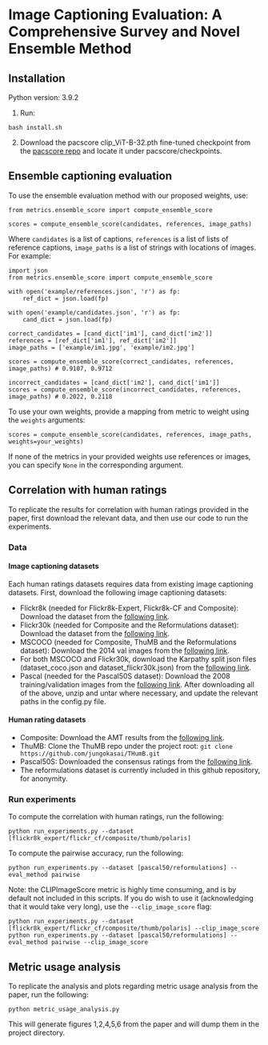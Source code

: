 # Image Captioning Evaluation: A Comprehensive Survey and Novel Ensemble Method

## Installation
Python version: 3.9.2

1. Run:
```
bash install.sh
```

2. Download the pacscore clip_ViT-B-32.pth fine-tuned checkpoint from the [pacscore repo](https://github.com/aimagelab/pacscore) and locate it under pacscore/checkpoints.

## Ensemble captioning evaluation
To use the ensemble evaluation method with our proposed weights, use:
```
from metrics.ensemble_score import compute_ensemble_score

scores = compute_ensemble_score(candidates, references, image_paths)
```
Where `candidates` is a list of captions, `references` is a list of lists of reference captions, `image_paths` is a list of strings with locations of images. For example:
```
import json
from metrics.ensemble_score import compute_ensemble_score

with open('example/references.json', 'r') as fp:
    ref_dict = json.load(fp)

with open('example/candidates.json', 'r') as fp:
    cand_dict = json.load(fp)

correct_candidates = [cand_dict['im1'], cand_dict['im2']]
references = [ref_dict['im1'], ref_dict['im2']]
image_paths = ['example/im1.jpg', 'example/im2.jpg']

scores = compute_ensemble_score(correct_candidates, references, image_paths) # 0.9107, 0.9712

incorrect_candidates = [cand_dict['im2'], cand_dict['im1']]
scores = compute_ensemble_score(incorrect_candidates, references, image_paths) # 0.2022, 0.2118
```
To use your own weights, provide a mapping from metric to weight using the `weights` arguments:
```
scores = compute_ensemble_score(candidates, references, image_paths, weights=your_weights)
```
If none of the metrics in your provided weights use references or images, you can specify `None` in the corresponding argument.

## Correlation with human ratings
To replicate the results for correlation with human ratings provided in the paper, first download the relevant data, and then use our code to run the experiments.

### Data
#### Image captioning datasets
Each human ratings datasets requires data from existing image captioning datasets. First, download the following image captioning datasets:
- Flickr8k (needed for Flickr8k-Expert, Flickr8k-CF and Composite): Download the dataset from the [following link](https://www.kaggle.com/datasets/sayanf/flickr8k).
- Flickr30k (needed for Composite and the Reformulations dataset): Download the dataset from the [following link](https://www.kaggle.com/datasets/hsankesara/flickr-image-dataset).
- MSCOCO (needed for Composite, ThuMB and the Reformulations dataset): Download the 2014 val images from the [following link](https://cocodataset.org/#download).
- For both MSCOCO and Flickr30k, download the Karpathy split json files (dataset_coco.json and dataset_flickr30k.json) from the [following link](https://www.kaggle.com/datasets/shtvkumar/karpathy-splits).
- Pascal (needed for the Pascal50S dataset): Download the 2008 training/validation images from the [following link](http://host.robots.ox.ac.uk/pascal/VOC/voc2008/index.html#devkit).
After downloading all of the above, unzip and untar where necessary, and update the relevant paths in the config.py file.
#### Human rating datasets
- Composite: Download the AMT results from the [following link](https://imagesdg.wordpress.com/image-to-scene-description-graph/).
- ThuMB: Clone the ThuMB repo under the project root: `git clone https://github.com/jungokasai/THumB.git`
- Pascal50S: Downloaded the consensus ratings from the [following link](https://vrama91.github.io/cider/).
- The reformulations dataset is currently included in this github repository, for anonymity.

### Run experiments
To compute the correlation with human ratings, run the following:
```
python run_experiments.py --dataset [flickr8k_expert/flickr_cf/composite/thumb/polaris]
```
To compute the pairwise accuracy, run the following:
```
python run_experiments.py --dataset [pascal50/reformulations] --eval_method pairwise
```
Note: the CLIPImageScore metric is highly time consuming, and is by default not included in this scripts. If you do wish to use it (acknowledging that it would take very long), use the `--clip_image_score` flag:
```
python run_experiments.py --dataset [flickr8k_expert/flickr_cf/composite/thumb/polaris] --clip_image_score
python run_experiments.py --dataset [pascal50/reformulations] --eval_method pairwise --clip_image_score
```

## Metric usage analysis
To replicate the analysis and plots regarding metric usage analysis from the paper, run the following:
```
python metric_usage_analysis.py
```
This will generate figures 1,2,4,5,6 from the paper and will dump them in the project directory.

